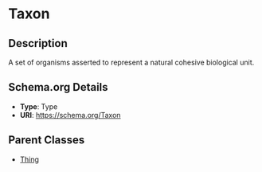 # Taxon

## Description
A set of organisms asserted to represent a natural cohesive biological unit.

## Schema.org Details
- **Type**: Type
- **URI**: https://schema.org/Taxon

## Parent Classes
- [Thing](../Thing/Thing.md)

